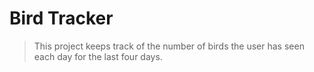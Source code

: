 # Bird Tracker

> This project keeps track of the number of birds the user has seen each day for the last four days.

